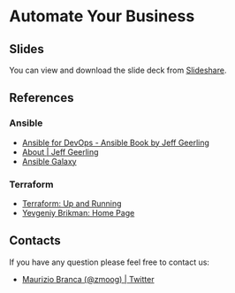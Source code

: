 # Automate Your Business

## Slides

You can view and download the slide deck from [Slideshare](https://www.slideshare.net/zmoog/automate-your-business-133811944). 


## References

### Ansible
* [Ansible for DevOps - Ansible Book by Jeff Geerling](https://www.ansiblefordevops.com)
* [About | Jeff Geerling](https://www.jeffgeerling.com/about)
* [Ansible Galaxy](https://galaxy.ansible.com/geerlingguy)

### Terraform
* [Terraform: Up and Running](https://www.terraformupandrunning.com)
* [Yevgeniy Brikman: Home Page](https://www.ybrikman.com/?ref=terraform-up-and-running)


## Contacts

If you have any question please feel free to contact us:

* [Maurizio Branca (@zmoog) | Twitter](https://twitter.com/zmoog/)
